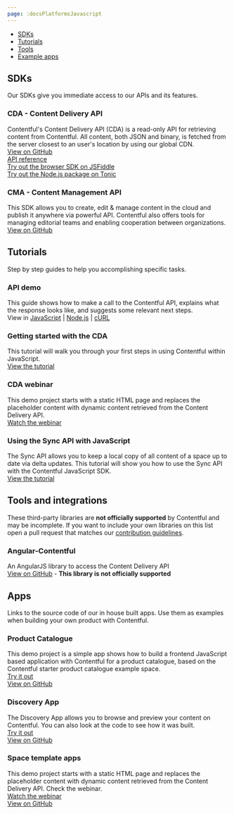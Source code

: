 ```yaml
---
page: :docsPlatformsJavascript
---
```


- [SDKs](#sdks)
- [Tutorials](#tutorials)
- [Tools](#tools-and-integrations)
- [Example apps](#apps)

## SDKs
Our SDKs give you immediate access to our APIs and its features.

### CDA - Content Delivery API<br>
Contentful's Content Delivery API (CDA) is a read-only API for retrieving content from Contentful. All content, both JSON and binary, is fetched from the server closest to an user's location by using our global CDN.<br>
[View on GitHub](https://github.com/contentful/contentful.js)<br>
[API reference](https://contentful.github.io/contentful.js)<br>
[Try out the browser SDK on JSFiddle](https://jsfiddle.net/contentful/kefaj4s8/)<br>
[Try out the Node.js package on Tonic](https://tonicdev.com/npm/contentful)

### CMA - Content Management API<br>
This SDK allows you to create, edit & manage content in the cloud and publish it anywhere via powerful API. Contentful also offers tools for managing editorial teams and enabling cooperation between organizations.<br>
[View on GitHub](https://github.com/contentful/contentful-management.js)<br>

## Tutorials
Step by step guides to help you accomplishing specific tasks.

### API demo
This guide shows how to make a call to the Contentful API, explains what the response looks like, and suggests some relevant next steps.<br>
View in [JavaScript](/developers/api-demo/javascript/) |
[Node.js](/developers/api-demo/nodejs/) |
[cURL](/developers/api-demo/curl/)

### Getting started with the CDA
This tutorial will walk you through your first steps in using Contentful within JavaScript.<br>
[View the tutorial](/developers/docs/javascript/tutorials/using-js-cda-sdk/)

### CDA webinar
This demo project starts with a static HTML page and replaces the placeholder content with dynamic content retrieved from the Content Delivery API.<br>
[Watch the webinar](/blog/2014/07/22/contentful-webinar-content-delivery-api/)

### Using the Sync API with JavaScript
The Sync API allows you to keep a local copy of all content of a space up to date via delta updates. This tutorial will show you how to use the Sync API with the Contentful JavaScript SDK.<br>
[View the tutorial](/developers/docs/javascript/tutorials/using-the-sync-api-with-js/)

## Tools and integrations

These third-party libraries are **not officially supported** by Contentful and may be incomplete. If you want to include your own libraries on this list open a pull request that matches our [contribution guidelines](https://github.com/contentful-labs/awesome-contentful/blob/master/CONTRIBUTING.md).<br>

### Angular-Contentful
An AngularJS library to access the Content Delivery API<br>
[View on GitHub](https://github.com/jvandemo/angular-contentful) - **This library is not officially supported**

## Apps
Links to the source code of our in house built apps. Use them as examples when building your own product with Contentful.

### Product Catalogue
This demo project is a simple app shows how to build a frontend JavaScript based application with Contentful for a product catalogue, based on the Contentful starter product catalogue example space.<br>
[Try it out](https://contentful.github.io/product-catalogue-js/)<br>
[View on GitHub](https://github.com/contentful/product-catalogue-js)

### Discovery App
The Discovery App allows you to browse and preview your content on Contentful. You can also look at the code to see how it was built.<br>
[Try it out](https://contentful.github.io/discovery-app-react)<br>
[View on GitHub](https://github.com/contentful/discovery-app-react)

### Space template apps
This demo project starts with a static HTML page and replaces the placeholder content with dynamic content retrieved from the Content Delivery API. Check the webinar.<br>
[Watch the webinar](/blog/2014/07/22/contentful-webinar-content-delivery-api/)<br>
[View on GitHub](https://github.com/contentful/cdn-webinar-store-demo)
